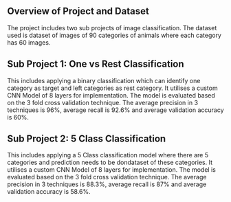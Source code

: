 ## Overview of Project and Dataset
The project includes two sub projects of image classification. The dataset used is dataset of images of 90 categories of animals where each category has 60 images. 

## Sub Project 1: One vs Rest Classification
This includes applying a binary classification which can identify one category as target and left categories as rest category. It utilises a custom CNN Model of 8 layers for implementation. The model is evaluated based on the 3 fold cross validation technique. The average precision in 3 techniques is 96%, average recall is 92.6% and average validation accuracy is 60%.


## Sub Project 2: 5 Class Classification
This includes applying a 5 Class classification model where there are 5 categories and prediction needs to be dondataset of these categories. It utilises a custom CNN Model of 8 layers for implementation. The model is evaluated based on the 3 fold cross validation technique. The average precision in 3 techniques is 88.3%, average recall is 87% and average validation accuracy is 58.6%.
